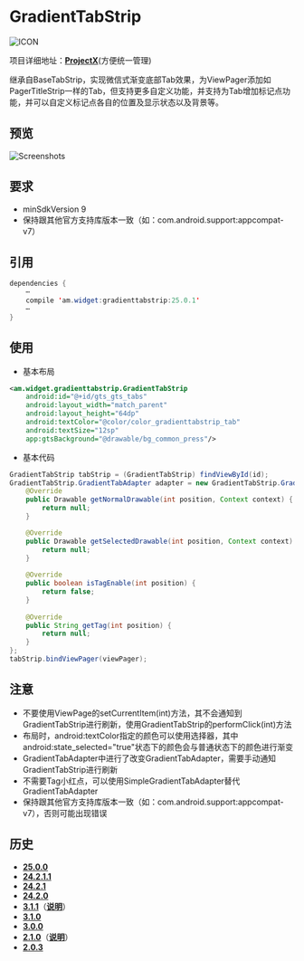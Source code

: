 # GradientTabStrip
![ICON](https://raw.githubusercontent.com/AlexMofer/ProjectX/master/gradienttabstrip/icon.png)

项目详细地址：[**ProjectX**](https://github.com/AlexMofer/ProjectX/tree/master/gradienttabstrip)(方便统一管理)

继承自BaseTabStrip，实现微信式渐变底部Tab效果，为ViewPager添加如PagerTitleStrip一样的Tab，但支持更多自定义功能，并支持为Tab增加标记点功能，并可以自定义标记点各自的位置及显示状态以及背景等。
## 预览
![Screenshots](https://raw.githubusercontent.com/AlexMofer/ProjectX/master/gradienttabstrip/screenshots.gif)
## 要求
- minSdkVersion 9
- 保持跟其他官方支持库版本一致（如：com.android.support:appcompat-v7）

## 引用
```java
dependencies {
    ⋯
    compile 'am.widget:gradienttabstrip:25.0.1'
    ⋯
}
```
## 使用
- 基本布局
```xml
<am.widget.gradienttabstrip.GradientTabStrip
    android:id="@+id/gts_gts_tabs"
    android:layout_width="match_parent"
    android:layout_height="64dp"
    android:textColor="@color/color_gradienttabstrip_tab"
    android:textSize="12sp"
    app:gtsBackground="@drawable/bg_common_press"/>
```
- 基本代码
```java
GradientTabStrip tabStrip = (GradientTabStrip) findViewById(id);
GradientTabStrip.GradientTabAdapter adapter = new GradientTabStrip.GradientTabAdapter () {
    @Override
    public Drawable getNormalDrawable(int position, Context context) {
        return null;
    }

    @Override
    public Drawable getSelectedDrawable(int position, Context context) {
        return null;
    }
  
    @Override
    public boolean isTagEnable(int position) {
        return false;
    }
  
    @Override
    public String getTag(int position) {
        return null;
    }
};
tabStrip.bindViewPager(viewPager);
```
## 注意
- 不要使用ViewPage的setCurrentItem(int)方法，其不会通知到GradientTabStrip进行刷新，使用GradientTabStrip的performClick(int)方法
- 布局时，android:textColor指定的颜色可以使用选择器，其中android:state_selected="true"状态下的颜色会与普通状态下的颜色进行渐变
- GradientTabAdapter中进行了改变GradientTabAdapter，需要手动通知GradientTabStrip进行刷新
- 不需要Tag小红点，可以使用SimpleGradientTabAdapter替代GradientTabAdapter
- 保持跟其他官方支持库版本一致（如：com.android.support:appcompat-v7），否则可能出现错误

## 历史
- [**25.0.0**](https://bintray.com/alexmofer/maven/GradientTabStrip/25.0.0)
- [**24.2.1.1**](https://bintray.com/alexmofer/maven/GradientTabStrip/24.2.1.1)
- [**24.2.1**](https://bintray.com/alexmofer/maven/GradientTabStrip/24.2.1)
- [**24.2.0**](https://bintray.com/alexmofer/maven/GradientTabStrip/24.2.0)
- [**3.1.1**](https://bintray.com/alexmofer/maven/GradientTabStrip/3.1.1)（[**说明**](https://github.com/AlexMofer/ProjectX/tree/master/gradienttabstrip/history/3.1.1)）
- [**3.1.0**](https://bintray.com/alexmofer/maven/GradientTabStrip/3.1.0)
- [**3.0.0**](https://bintray.com/alexmofer/maven/GradientTabStrip/3.0.0)
- [**2.1.0**](https://bintray.com/alexmofer/maven/GradientTabStrip/2.1.0)（[**说明**](https://github.com/AlexMofer/ProjectX/tree/master/gradienttabstrip/history/2.1.0)）
- [**2.0.3**](https://bintray.com/alexmofer/maven/GradientTabStrip/2.0.3)

